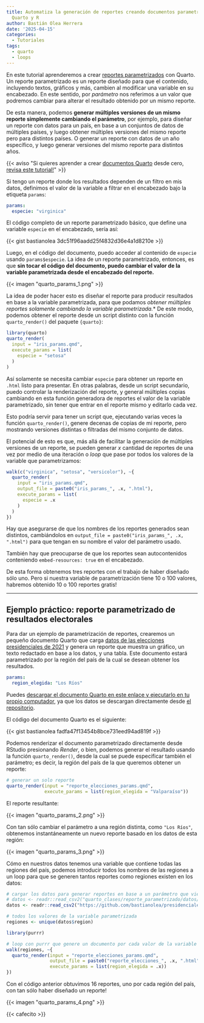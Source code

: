 ```yaml
---
title: Automatiza la generación de reportes creando documentos parametrizados con
  Quarto y R
author: Bastián Olea Herrera
date: '2025-04-15'
categories:
  - Tutoriales
tags:
  - quarto
  - loops
---
```


En este tutorial aprenderemos a crear [reportes parametrizados](https://posit.co/blog/parameterized-quarto/) con Quarto. Un reporte parametrizado es un reporte diseñado para que el contenido, incluyendo textos, gráficos y más, cambien al modificar una variable en su encabezado. En este sentido, por _parámetro_ nos referimos a un valor que podremos cambiar para alterar el resultado obtenido por un mismo reporte.

De esta manera, podemos **generar múltiples versiones de un mismo reporte simplemente cambiando el parámetro**, por ejemplo, para diseñar un reporte con datos para un país, en base a un conjuntos de datos de múltiples países, y luego obtener múltiples versiones del mismo reporte pero para distintos países. O generar un reporte con datos de un año específico, y luego generar versiones del mismo reporte para distintos años.

{{< aviso "Si quieres aprender a crear [documentos Quarto](/tags/quarto) desde cero, [revisa este tutorial!](/blog/quarto_reportes)" >}}

Si tengo un reporte donde los resultados dependen de un filtro en mis datos, definimos el valor de la variable a filtrar en el encabezado bajo la etiqueta `params`:

```yaml
params:
  especie: "virginica"
```

El código completo de un reporte parametrizado básico, que define una variable `especie` en el encabezado, sería así:

{{< gist bastianolea 3dc51f96aadd25f4832d36e4a1d8210e >}}


Luego, en el código del documento, puedo acceder al contenido de `especie` usando `params$especie`. La idea de un reporte parametrizado, entonces, es que **sin tocar el código del documento, puedo cambiar el valor de la variable parametrizada desde el encabezado del reporte.**

{{< imagen "quarto_params_1.png" >}}

La idea de poder hacer esto es diseñar el reporte para producir resultados en base a la variable parametrizada, para que podamos **obtener múltiples* reportes solamente cambiando la variable parametrizada.** De este modo, podemos obtener el reporte desde un script distinto con la función `quarto_render()` del paquete `{quarto}`:

```r
library(quarto)
quarto_render(
  input = "iris_params.qmd",
  execute_params = list(
    especie = "setosa"
  )
)
```

Así solamente se necesita cambiar `especie` para obtener un reporte en `.html` listo para presentar. En otras palabras, desde un script secundario, puedo controlar la renderización del reporte, y general múltiples copias cambiando en esta función generadora de reportes el valor de la variable parametrizado, sin tener que entrar en el reporte mismo y editarlo cada vez.

Esto podría servir para tener un script que, ejecutando varias veces la función `quarto_render()`, genere decenas de copias de mi reporte, pero mostrando versiones distintas o filtradas del mismo conjunto de datos.

El potencial de esto es que, más allá de facilitar la generación de múltiples versiones de un reporte, se pueden generar _x_ cantidad de reportes de una vez por medio de una iteración o _loop_ que pase por todos los valores de la variable que parametrizamos:

```r
walk(c("virginica", "setosa", "versicolor"), ~{
  quarto_render(
    input = "iris_params.qmd",
    output_file = paste0("iris_params_", .x, ".html"),
    execute_params = list(
      especie = .x
    )
  )
})
```

Hay que asegurarse de que los nombres de los reportes generados sean distintos, cambiándolos en `output_file = paste0("iris_params_", .x, ".html")` para que tengan en su nombre el valor del parámetro usado.

También hay que preocuparse de que los reportes sean autocontenidos conteniendo `embed-resources: true` en el encabezado.

De esta forma obtenemos tres reportes con el trabajo de haber diseñado sólo uno. Pero si nuestra variable de parametrización tiene 10 o 100 valores, habremos obtenido 10 o 100 reportes gratis!


----

## Ejemplo práctico: reporte parametrizado de resultados electorales 

Para dar un ejemplo de parametrización de reportes, crearemos un pequeño documento Quarto que carga [datos de las elecciones presidenciales de 2021](https://github.com/bastianolea/presidenciales_2021_chile/) y genera un reporte que muestra un gráfico, un texto redactado en base a los datos, y una tabla. Este documento estará parametrizado por la región del país de la cual se desean obtener los resultados. 

```yaml
params:
  region_elegida: "Los Ríos"
```

Puedes [descargar el documento Quarto en este enlace y ejecutarlo en tu propio computador](https://gist.github.com/bastianolea/fadfa47f13454b8bce731eed94ad819f), ya que los datos se descargan directamente desde [el repositorio](https://github.com/bastianolea/presidenciales_2021_chile/tree/main).

El código del documento Quarto es el siguiente:

{{< gist bastianolea fadfa47f13454b8bce731eed94ad819f >}}

Podemos renderizar el documento parametrizado directamente desde RStudio presionando _Render_, o bien, podemos generar el resultado usando la función `quarto_render()`, desde la cual se puede especificar también el parámetro; es decir, la región del país de la que queremos obtener un reporte:

```r
# generar un solo reporte
quarto_render(input = "reporte_elecciones_params.qmd",
              execute_params = list(region_elegida = "Valparaíso"))
```

El reporte resultante:

{{< imagen "quarto_params_2.png" >}}

Con tan sólo cambiar el parámetro a una región distinta, como `"Los Ríos"`, obtenemos instantáneamente un nuevo reporte basado en los datos de esta región:

{{< imagen "quarto_params_3.png" >}}

Cómo en nuestros datos tenemos una variable que contiene todas las regiones del país, podemos introducir todos los nombres de las regiones a un loop para que se generen tantos reportes como regiones existen en los datos:

```r
# cargar los datos para generar reportes en base a un parámetro que viene desde los datos
# datos <- readr::read_csv2("quarto_clases/reporte_parametrizado/datos/presidenciales_2021_region.csv")
datos <- readr::read_csv2("https://github.com/bastianolea/presidenciales_2021_chile/raw/main/datos_procesados/presidenciales_2021_region.csv")

# todos los valores de la variable parametrizada
regiones <- unique(datos$region)

library(purrr)

# loop con purrr que genere un documento por cada valor de la variable parametrizada
walk(regiones, ~{
  quarto_render(input = "reporte_elecciones_params.qmd",
                output_file = paste0("reporte_elecciones_", .x, ".html"),
                execute_params = list(region_elegida = .x))
})
```

Con el código anterior obtuvimos 16 reportes, uno por cada región del país, con tan sólo haber diseñado un reporte!

{{< imagen "quarto_params_4.png" >}}


{{< cafecito >}}